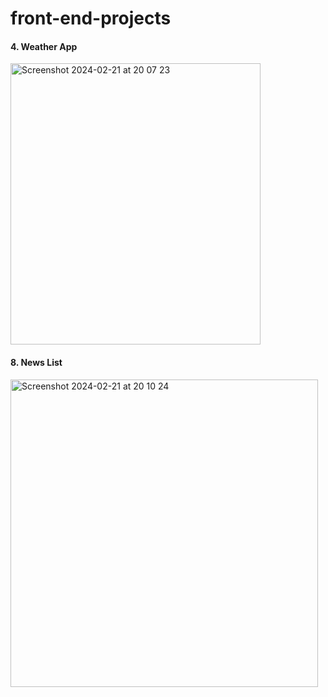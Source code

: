 # front-end-projects

<h4>4. Weather App</h4>
<img width="400" height="450" alt="Screenshot 2024-02-21 at 20 07 23" src="https://github.com/abbyyvan/front-end-projects/assets/47904921/2b56c3b0-1248-4eb8-a437-8f082ea478b1">


<h4>8. News List</h4>
<img width="492" alt="Screenshot 2024-02-21 at 20 10 24" src="https://github.com/abbyyvan/front-end-projects/assets/47904921/866e746c-cb4a-471a-8105-c09cde2b1e24">
